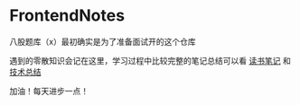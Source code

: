 # FrontendNotes

八股题库（x）最初确实是为了准备面试开的这个仓库

遇到的零散知识会记在这里，学习过程中比较完整的笔记总结可以看 [读书笔记](https://github.com/yuanyi-au/readingNotes) 和 [技术总结](https://yuanyi-au.github.io/notes/)

加油！每天进步一点！